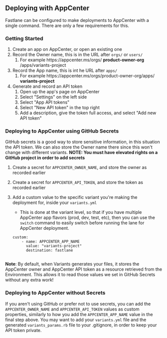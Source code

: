 ## Deploying with AppCenter

Fastlane can be configured to make deployments to AppCenter with a single command. There are only a few requirements for this.

### Getting Started

1. Create an app on AppCenter, or open an existing one
1. Record the Owner name, this is in the URL after `orgs/` or `users/`
    1. For example https://<span></span>appcenter.ms/orgs/ **product-owner-org** /apps/variants-project
1. Record the App name, this is int he URL after `apps/`
    1. For example https://<span></span>appcenter.ms/orgs/product-owner-org/apps/ **variants-project**
1. Generate and record an API token
    1. Open up the app's page on AppCenter
    1. Select "Settings" on the left side
    1. Select "App API tokens"
    1. Select "New API token" in the top right
    1. Add a description, give the token full access, and select "Add new API token"


### Deploying to AppCenter using GitHub Secrets

GitHub secrets is a good way to store sensitive information, in this situation the API token. We can also store the Owner name there since this won't change with different variants.
**NOTE: You must have elevated rights on a GitHub project in order to add secrets**

1. Create a secret for `APPCENTER_OWNER_NAME`, and store the owner as recorded earlier
1. Create a secret for `APPCENTER_API_TOKEN`, and store the token as recorded earlier
1. Add a custom value to the specific variant you're making the deployment for, inside your `variants.yml`
    * This is done at the variant level, so that if you have multiple AppCenter app flavors (prod, dev, test, etc), then you can use the `switch` command to easily switch before running the lane for AppCenter deployment.
    
    
    ```
    custom:
        - name: APPCENTER_APP_NAME
          value: "variants-project"
          destination: fastlane
         
**Note**: By default, when Variants generates your files, it stores the AppCenter owner and AppCenter API token as a resource retrieved from the Environment. This allows it to read those values we set in GitHub Secrets without any extra work!
### Deploying to AppCenter without Secrets

If you aren't using GitHub or prefer not to use secrets, you can add the `APPCENTER_OWNER_NAME` and `APPCENTER_API_TOKEN` values as custom properties, similarly to how you add the `APPCENTER_APP_NAME` value in the final step above. You may want to add your `variants.yml` file and the generated `variants_params.rb` file to your .gitignore, in order to keep your API token private.
